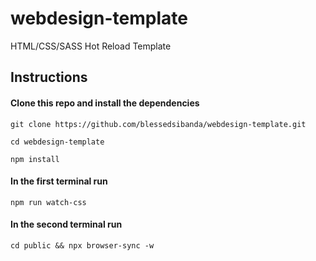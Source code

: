 # webdesign-template
HTML/CSS/SASS Hot Reload Template

## Instructions 

#### Clone this repo and install the dependencies

```git clone https://github.com/blessedsibanda/webdesign-template.git```

```cd webdesign-template```

```npm install ```

#### In the first terminal run

```npm run watch-css```

#### In the second terminal run

```cd public && npx browser-sync -w ```
